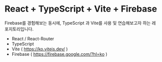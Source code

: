 # React + TypeScript + Vite + Firebase

Firebase를 경험해보는 동시에, TypeScript 과 Vite를 사용 및 연습해보고자 하는 레포지토리입니다.

- React / React-Router
- TypeScript
- Vite ( <a href="https://ko.vitejs.dev/">https://ko.vitejs.dev/</a> )
- Firebase ( <a href="https://firebase.google.com/?hl=ko">https://firebase.google.com/?hl=ko</a> )
